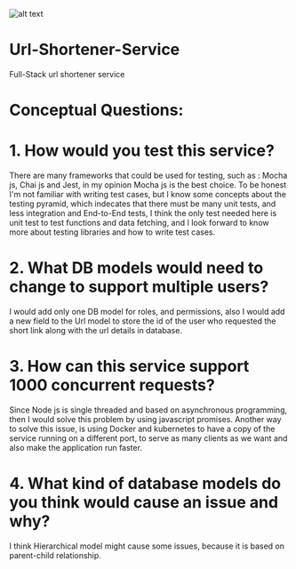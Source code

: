 ![alt text](https://i.ibb.co/zHXP8gG/Screenshot-2021-01-23-020308.png)

# Url-Shortener-Service
Full-Stack url shortener service

# Conceptual Questions: 

# 1. How would you test this service? 
There are many frameworks that could be used for testing, such as : Mocha js, Chai js and Jest, in my opinion Mocha js is the best choice. To be honest I'm not familiar with writing test cases, but I know some concepts about the testing pyramid, which indecates that there must be many unit tests, and less integration and End-to-End tests, I think the only test needed here is unit test to test functions and data fetching, and I look forward to know more about testing libraries and how to write test cases. 

# 2. What DB models would need to change to support multiple users? 
I would add only one DB model for roles, and permissions, also I would add a new field to the Url model to store the id of the user who requested the short link along with the url details in database. 

# 3. How can this service support 1000 concurrent requests? 
Since Node js is single threaded and based on asynchronous programming, then I would solve this problem by using javascript promises. Another way to solve this issue, is using Docker and kubernetes to have a copy of the service running on a different port, to serve as many clients as we want and also make the application run faster. 

# 4. What kind of database models do you think would cause an issue and why? 
I think Hierarchical model might cause some issues, because it is based on parent-child relationship.
